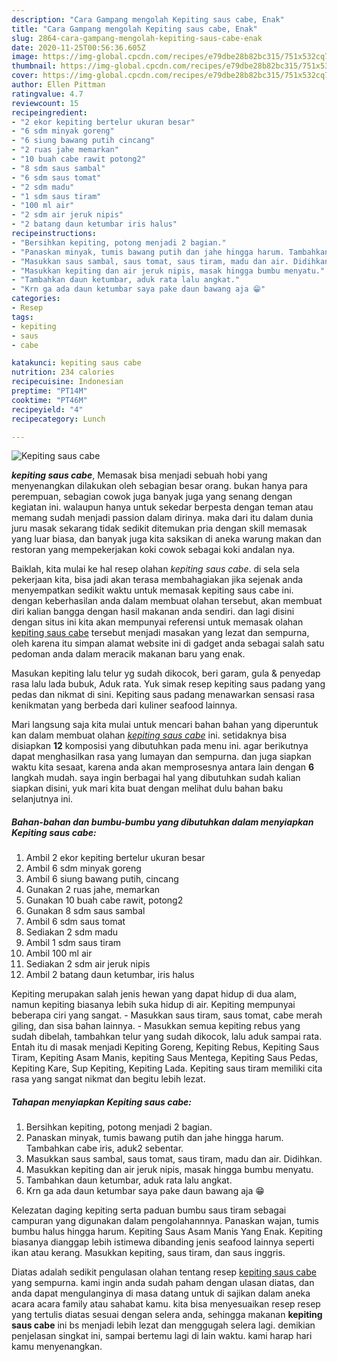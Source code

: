 ```yaml
---
description: "Cara Gampang mengolah Kepiting saus cabe, Enak"
title: "Cara Gampang mengolah Kepiting saus cabe, Enak"
slug: 2864-cara-gampang-mengolah-kepiting-saus-cabe-enak
date: 2020-11-25T00:56:36.605Z
image: https://img-global.cpcdn.com/recipes/e79dbe28b82bc315/751x532cq70/kepiting-saus-cabe-foto-resep-utama.jpg
thumbnail: https://img-global.cpcdn.com/recipes/e79dbe28b82bc315/751x532cq70/kepiting-saus-cabe-foto-resep-utama.jpg
cover: https://img-global.cpcdn.com/recipes/e79dbe28b82bc315/751x532cq70/kepiting-saus-cabe-foto-resep-utama.jpg
author: Ellen Pittman
ratingvalue: 4.7
reviewcount: 15
recipeingredient:
- "2 ekor kepiting bertelur ukuran besar"
- "6 sdm minyak goreng"
- "6 siung bawang putih cincang"
- "2 ruas jahe memarkan"
- "10 buah cabe rawit potong2"
- "8 sdm saus sambal"
- "6 sdm saus tomat"
- "2 sdm madu"
- "1 sdm saus tiram"
- "100 ml air"
- "2 sdm air jeruk nipis"
- "2 batang daun ketumbar iris halus"
recipeinstructions:
- "Bersihkan kepiting, potong menjadi 2 bagian."
- "Panaskan minyak, tumis bawang putih dan jahe hingga harum. Tambahkan cabe iris, aduk2 sebentar."
- "Masukkan saus sambal, saus tomat, saus tiram, madu dan air. Didihkan."
- "Masukkan kepiting dan air jeruk nipis, masak hingga bumbu menyatu."
- "Tambahkan daun ketumbar, aduk rata lalu angkat."
- "Krn ga ada daun ketumbar saya pake daun bawang aja 😁"
categories:
- Resep
tags:
- kepiting
- saus
- cabe

katakunci: kepiting saus cabe 
nutrition: 234 calories
recipecuisine: Indonesian
preptime: "PT14M"
cooktime: "PT46M"
recipeyield: "4"
recipecategory: Lunch

---
```



![Kepiting saus cabe](https://img-global.cpcdn.com/recipes/e79dbe28b82bc315/751x532cq70/kepiting-saus-cabe-foto-resep-utama.jpg)

<b><i>kepiting saus cabe</i></b>, Memasak bisa menjadi sebuah hobi yang menyenangkan dilakukan oleh sebagian besar orang. bukan hanya para perempuan, sebagian cowok juga banyak juga yang senang dengan kegiatan ini. walaupun hanya untuk sekedar berpesta dengan teman atau memang sudah menjadi passion dalam dirinya. maka dari itu dalam dunia juru masak sekarang tidak sedikit ditemukan pria dengan skill memasak yang luar biasa, dan banyak juga kita saksikan di aneka warung makan dan restoran yang mempekerjakan koki cowok sebagai koki andalan nya.

Baiklah, kita mulai ke hal resep olahan <i>kepiting saus cabe</i>. di sela sela pekerjaan kita, bisa jadi akan terasa membahagiakan jika sejenak anda menyempatkan sedikit waktu untuk memasak kepiting saus cabe ini. dengan keberhasilan anda dalam membuat olahan tersebut, akan membuat diri kalian bangga dengan hasil makanan anda sendiri. dan lagi disini dengan situs ini kita akan mempunyai referensi untuk memasak olahan <u>kepiting saus cabe</u> tersebut menjadi masakan yang lezat dan sempurna, oleh karena itu simpan alamat website ini di gadget anda sebagai salah satu pedoman anda dalam meracik makanan baru yang enak.

Masukan kepiting lalu telur yg sudah dikocok, beri garam, gula &amp; penyedap rasa lalu lada bubuk, Aduk rata. Yuk simak resep kepiting saus padang yang pedas dan nikmat di sini. Kepiting saus padang menawarkan sensasi rasa kenikmatan yang berbeda dari kuliner seafood lainnya.


Mari langsung saja kita mulai untuk mencari bahan bahan yang diperuntuk kan dalam membuat olahan <u><i>kepiting saus cabe</i></u> ini. setidaknya bisa disiapkan <b>12</b> komposisi yang dibutuhkan pada menu ini. agar berikutnya dapat menghasilkan rasa yang lumayan dan sempurna. dan juga siapkan waktu kita sesaat, karena anda akan memprosesnya antara lain dengan <b>6</b> langkah mudah. saya ingin berbagai hal yang dibutuhkan sudah kalian siapkan disini, yuk mari kita buat dengan melihat dulu bahan baku selanjutnya ini.

<!--inarticleads1-->

##### Bahan-bahan dan bumbu-bumbu yang dibutuhkan dalam menyiapkan Kepiting saus cabe:

1. Ambil 2 ekor kepiting bertelur ukuran besar
1. Ambil 6 sdm minyak goreng
1. Ambil 6 siung bawang putih, cincang
1. Gunakan 2 ruas jahe, memarkan
1. Gunakan 10 buah cabe rawit, potong2
1. Gunakan 8 sdm saus sambal
1. Ambil 6 sdm saus tomat
1. Sediakan 2 sdm madu
1. Ambil 1 sdm saus tiram
1. Ambil 100 ml air
1. Sediakan 2 sdm air jeruk nipis
1. Ambil 2 batang daun ketumbar, iris halus


Kepiting merupakan salah jenis hewan yang dapat hidup di dua alam, namun kepiting biasanya lebih suka hidup di air. Kepiting mempunyai beberapa ciri yang sangat. - Masukkan saus tiram, saus tomat, cabe merah giling, dan sisa bahan lainnya. - Masukkan semua kepiting rebus yang sudah dibelah, tambahkan telur yang sudah dikocok, lalu aduk sampai rata. Entah itu di masak menjadi Kepiting Goreng, Kepiting Rebus, Kepiting Saus Tiram, Kepiting Asam Manis, kepiting Saus Mentega, Kepiting Saus Pedas, Kepiting Kare, Sup Kepiting, Kepiting Lada. Kepiting saus tiram memiliki cita rasa yang sangat nikmat dan begitu lebih lezat. 

<!--inarticleads2-->

##### Tahapan menyiapkan Kepiting saus cabe:

1. Bersihkan kepiting, potong menjadi 2 bagian.
1. Panaskan minyak, tumis bawang putih dan jahe hingga harum. Tambahkan cabe iris, aduk2 sebentar.
1. Masukkan saus sambal, saus tomat, saus tiram, madu dan air. Didihkan.
1. Masukkan kepiting dan air jeruk nipis, masak hingga bumbu menyatu.
1. Tambahkan daun ketumbar, aduk rata lalu angkat.
1. Krn ga ada daun ketumbar saya pake daun bawang aja 😁


Kelezatan daging kepiting serta paduan bumbu saus tiram sebagai campuran yang digunakan dalam pengolahannnya. Panaskan wajan, tumis bumbu halus hingga harum. Kepiting Saus Asam Manis Yang Enak. Kepiting biasanya dianggap lebih istimewa dibanding jenis seafood lainnya seperti ikan atau kerang. Masukkan kepiting, saus tiram, dan saus inggris. 

Diatas adalah sedikit pengulasan olahan tentang resep <u>kepiting saus cabe</u> yang sempurna. kami ingin anda sudah paham dengan ulasan diatas, dan anda dapat mengulanginya di masa datang untuk di sajikan dalam aneka acara acara family atau sahabat kamu. kita bisa menyesuaikan resep resep yang tertulis diatas sesuai dengan selera anda, sehingga makanan <b>kepiting saus cabe</b> ini bs menjadi lebih lezat dan menggugah selera lagi. demikian penjelasan singkat ini, sampai bertemu lagi di lain waktu. kami harap hari kamu menyenangkan.
